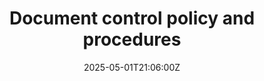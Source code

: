 ---
title: Document control policy and procedures
linkTitle: Document control policy and procedures
date: '2025-05-01T21:06:00Z'
weight: 1
description: Establishes guidelines for document management, including classification,
  creation, version control, storage, review processes, and compliance monitoring
  to ensure consistency and accessibility at Green Orbit Digital.
draft: false
ref: document-control-policy-and-procedures
---